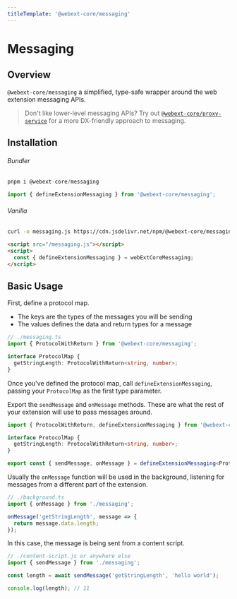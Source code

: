 ```yaml
---
titleTemplate: '@webext-core/messaging'
---
```


# Messaging

<ChipGroup>
  <Chip text="MV2" type="manifest" />
  <Chip text="MV3" type="manifest" />
  <Chip text="Chrome" type="browser" />
  <Chip text="Firefox" type="browser" />
  <Chip text="Safari" type="browser" />
</ChipGroup>

## Overview

`@webext-core/messaging` a simplified, type-safe wrapper around the web extension messaging APIs.

> Don't like lower-level messaging APIs? Try out [`@webext-core/proxy-service`](/proxy-service/) for a more DX-friendly approach to messaging.

## Installation

###### Bundler

```ts
pnpm i @webext-core/messaging
```

```ts
import { defineExtensionMessaging } from '@webext-core/messaging';
```

###### Vanilla

```sh
curl -o messaging.js https://cdn.jsdelivr.net/npm/@webext-core/messaging/lib/index.global.js
```

```html
<script src="/messaging.js"></script>
<script>
  const { defineExtensionMessaging } = webExtCoreMessaging;
</script>
```

## Basic Usage

First, define a protocol map.

- The keys are the types of the messages you will be sending
- The values defines the data and return types for a message

```ts
// ./messaging.ts
import { ProtocolWithReturn } from '@webext-core/messaging';

interface ProtocolMap {
  getStringLength: ProtocolWithReturn<string, number>;
}
```

Once you've defined the protocol map, call `defineExtensionMessaging`, passing your `ProtocolMap` as the first type parameter.

Export the `sendMessage` and `onMessage` methods. These are what the rest of your extension will use to pass messages around.

```ts
import { ProtocolWithReturn, defineExtensionMessaging } from '@webext-core/messaging';

interface ProtocolMap {
  getStringLength: ProtocolWithReturn<string, number>;
}

export const { sendMessage, onMessage } = defineExtensionMessaging<ProtocolMap>();
```

Usually the `onMessage` function will be used in the background, listening for messages from a different part of the extension.

```ts
// ./background.ts
import { onMessage } from './messaging';

onMessage('getStringLength', message => {
  return message.data.length;
});
```

In this case, the message is being sent from a content script.

```ts
// ./content-script.js or anywhere else
import { sendMessage } from './messaging';

const length = await sendMessage('getStringLength', 'hello world');

console.log(length); // 11
```
